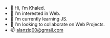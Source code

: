 - 👋 Hi, I’m Khaled.
- 👀 I’m interested in Web.
- 🌱 I’m currently learning JS.
- 💞️ I’m looking to collaborate on Web Projects.
- 📫 alanziq00@gmail.com

<!---
khaled-m1/khaled-m1 is a ✨ special ✨ repository because its `README.md` (this file) appears on your GitHub profile.
You can click the Preview link to take a look at your changes.
--->
